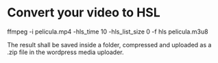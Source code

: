 

# Convert your video to HSL
ffmpeg -i pelicula.mp4 -hls_time 10 -hls_list_size 0 -f hls pelicula.m3u8

The result shall be saved inside a folder, compressed and uploaded as a .zip file in the wordpress media uploader.